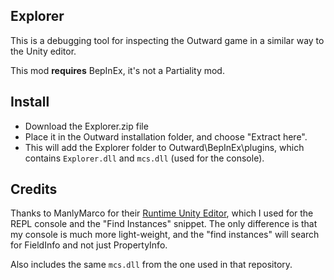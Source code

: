 ## Explorer

This is a debugging tool for inspecting the Outward game in a similar way to the Unity editor.

This mod <b>requires</b> BepInEx, it's not a Partiality mod.

## Install

* Download the Explorer.zip file
* Place it in the Outward installation folder, and choose "Extract here". 
* This will add the Explorer folder to Outward\BepInEx\plugins\, which contains `Explorer.dll` and `mcs.dll` (used for the console).

## Credits

Thanks to ManlyMarco for their [Runtime Unity Editor](https://github.com/ManlyMarco/RuntimeUnityEditor), which I used for the REPL console and the "Find Instances" snippet. The only difference is that my console is much more light-weight, and the "find instances" will search for FieldInfo and not just PropertyInfo.

Also includes the same `mcs.dll` from the one used in that repository.
